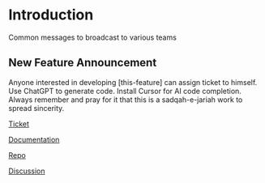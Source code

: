 # Introduction
Common messages to broadcast to various teams

## New Feature Announcement
Anyone interested in developing [this-feature] can assign ticket to himself. Use ChatGPT to generate code. Install Cursor for AI code completion. Always remember and pray for it that this is a sadqah-e-jariah work to spread sincerity.

[Ticket](https://github.com/zawjen/auth-service/issues/1)

[Documentation](https://github.com/zawjen/organization/blob/main/requirements/zawjen-services/auth-service/welcome.md)

[Repo](https://github.com/zawjen/auth-service)

[Discussion](https://github.com/orgs/zawjen/discussions/3)
